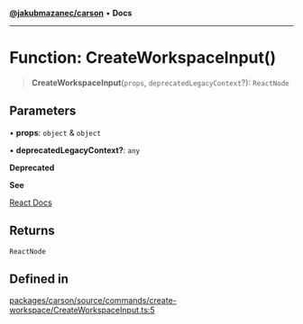 [**@jakubmazanec/carson**](../README.md) • **Docs**

---

# Function: CreateWorkspaceInput()

> **CreateWorkspaceInput**(`props`, `deprecatedLegacyContext`?): `ReactNode`

## Parameters

• **props**: `object` & `object`

• **deprecatedLegacyContext?**: `any`

**Deprecated**

**See**

[React Docs](https://legacy.reactjs.org/docs/legacy-context.html#referencing-context-in-lifecycle-methods)

## Returns

`ReactNode`

## Defined in

[packages/carson/source/commands/create-workspace/CreateWorkspaceInput.ts:5](https://github.com/jakubmazanec/tools/blob/043f017b24789eba8a7eb285e0e1042ac4eaaeea/packages/carson/source/commands/create-workspace/CreateWorkspaceInput.ts#L5)
